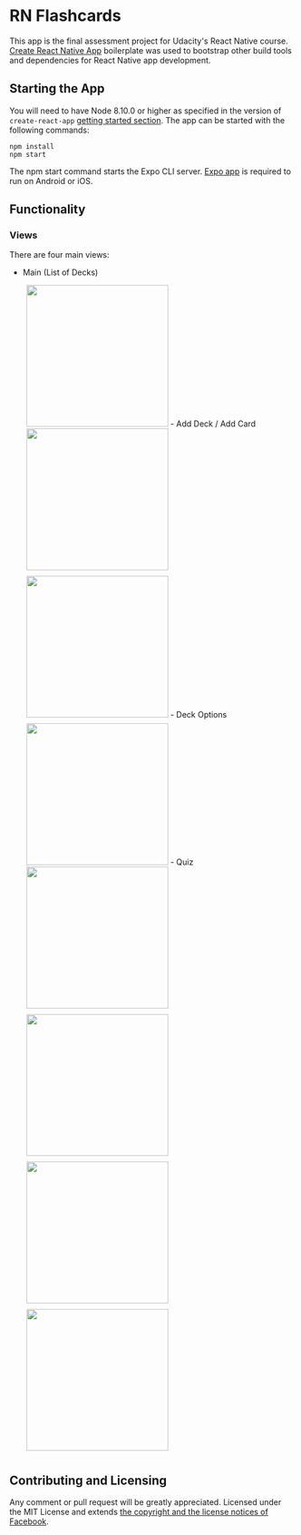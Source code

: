 # RN Flashcards 

This app is the final assessment project for Udacity's React Native course. 
[Create React Native App](https://github.com/react-community/create-react-native-app) boilerplate was used to bootstrap other build tools and dependencies for React Native app development.

## Starting the App

You will need to have Node 8.10.0 or higher as specified in the version of `create-react-app` [getting started section](https://github.com/react-community/create-react-native-app#getting-started). The app can be started with the following commands:

```
npm install
npm start
```
The npm start command starts the Expo CLI server. [Expo app](https://expo.io/) is required to run on Android or iOS.  

## Functionality

### Views

There are four main views:

- Main (List of Decks)
<img src="assets/screenshots/1.png" width="250" style="padding-left: 30px;">
- Add Deck / Add Card
<img src="assets/screenshots/2.png" width="250" style="padding-left: 30px; padding-bottom: 10px;">
<img src="assets/screenshots/3.png" width="250" style="padding-left: 30px; padding-bottom: 10px;">
- Deck Options
<img src="assets/screenshots/4.png" width="250" style="padding-left: 30px;">
- Quiz 
<img src="assets/screenshots/5.png" width="250" style="padding-left: 30px; padding-bottom: 10px;">
<img src="assets/screenshots/6.png" width="250" style="padding-left: 30px; padding-bottom: 10px;">
<img src="assets/screenshots/7.png" width="250" style="padding-left: 30px; padding-bottom: 10px;">
<img src="assets/screenshots/8.png" width="250" style="padding-left: 30px; padding-bottom: 10px;">


## Contributing and Licensing

Any comment or pull request will be greatly appreciated. Licensed under the MIT License and extends [the copyright and the license notices of Facebook](https://github.com/facebook/create-react-app/blob/master/LICENSE).
